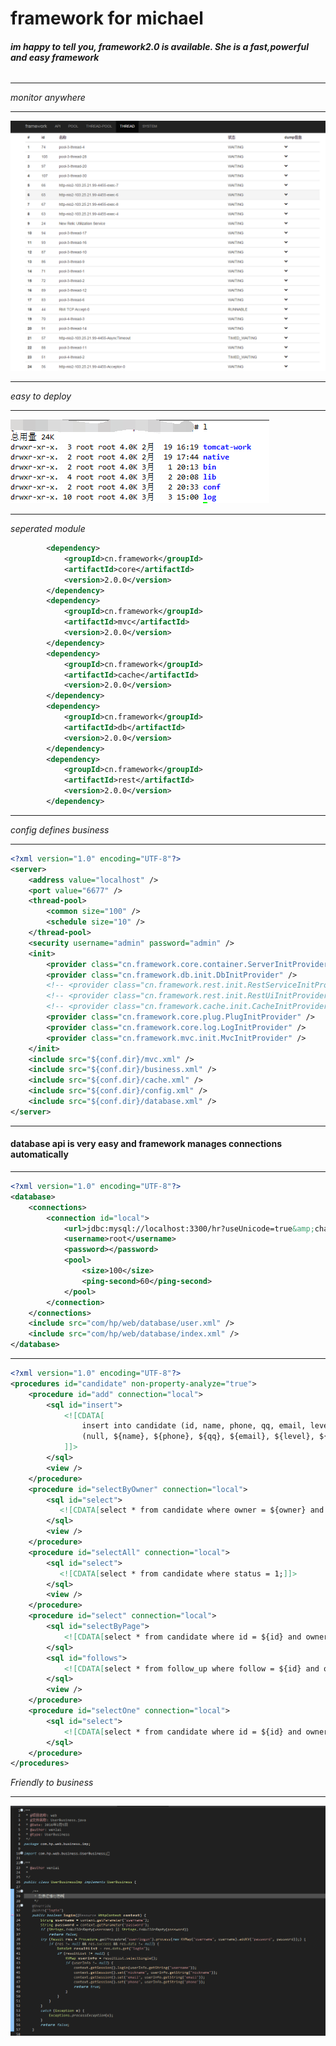# framework for michael
###### **im happy to tell you, framework2.0 is available. She is a fast,powerful and easy framework**
***
*monitor anywhere*
***
![image](https://raw.githubusercontent.com/wenlaizhou/wenlai-framework/master/img/m1.png)
***
*easy to deploy*
***
![image](https://raw.githubusercontent.com/wenlaizhou/wenlai-framework/master/img/m2.png)
***
*seperated module*
```xml
		<dependency>
			<groupId>cn.framework</groupId>
			<artifactId>core</artifactId>
			<version>2.0.0</version>
		</dependency>
		<dependency>
			<groupId>cn.framework</groupId>
			<artifactId>mvc</artifactId>
			<version>2.0.0</version>
		</dependency>
		<dependency>
			<groupId>cn.framework</groupId>
			<artifactId>cache</artifactId>
			<version>2.0.0</version>
		</dependency>
		<dependency>
			<groupId>cn.framework</groupId>
			<artifactId>db</artifactId>
			<version>2.0.0</version>
		</dependency>
		<dependency>
			<groupId>cn.framework</groupId>
			<artifactId>rest</artifactId>
			<version>2.0.0</version>
		</dependency>
```
***
*config defines business*
***
```xml
<?xml version="1.0" encoding="UTF-8"?>
<server>
	<address value="localhost" />
	<port value="6677" />
	<thread-pool>
		<common size="100" />
		<schedule size="10" />
	</thread-pool>
	<security username="admin" password="admin" />
	<init>
		<provider class="cn.framework.core.container.ServerInitProvider" />
		<provider class="cn.framework.db.init.DbInitProvider" />
		<!-- <provider class="cn.framework.rest.init.RestServiceInitProvider" /> -->
		<!-- <provider class="cn.framework.rest.init.RestUiInitProvider" /> -->
		<!-- <provider class="cn.framework.cache.init.CacheInitProvider" /> -->
		<provider class="cn.framework.core.plug.PlugInitProvider" />
		<provider class="cn.framework.core.log.LogInitProvider" />
		<provider class="cn.framework.mvc.init.MvcInitProvider" />
	</init>
	<include src="${conf.dir}/mvc.xml" />
	<include src="${conf.dir}/business.xml" />
	<include src="${conf.dir}/cache.xml" />
	<include src="${conf.dir}/config.xml" />
	<include src="${conf.dir}/database.xml" />
</server>
```
***
#### database api is very easy and framework manages connections automatically
***
```xml
<?xml version="1.0" encoding="UTF-8"?>
<database>
	<connections>
		<connection id="local">
			<url>jdbc:mysql://localhost:3300/hr?useUnicode=true&amp;characterEncoding=UTF-8</url>
			<username>root</username>
			<password></password>
			<pool>
				<size>100</size>
				<ping-second>60</ping-second>
			</pool>
		</connection>
	</connections>
	<include src="com/hp/web/database/user.xml" />
	<include src="com/hp/web/database/index.xml" />
</database>
```
***
```xml
<?xml version="1.0" encoding="UTF-8"?>
<procedures id="candidate" non-property-analyze="true">
	<procedure id="add" connection="local">
		<sql id="insert">
            <![CDATA[
                insert into candidate (id, name, phone, qq, email, level, owner, follow_status, last_follow_time, create_at, update_at, status) values 
                (null, ${name}, ${phone}, ${qq}, ${email}, ${level}, ${owner}, 1, null, now(), now(), 1);
            ]]>
		</sql>
		<view />
	</procedure>
	<procedure id="selectByOwner" connection="local">
		<sql id="select">
	       <![CDATA[select * from candidate where owner = ${owner} and status=1 order by last_follow_time desc limit ${start}, ${end};]]>
		</sql>
		<view />
	</procedure>
	<procedure id="selectAll" connection="local">
		<sql id="select">
           <![CDATA[select * from candidate where status = 1;]]>
		</sql>
		<view />
	</procedure>
	<procedure id="select" connection="local">
		<sql id="selectByPage">
            <![CDATA[select * from candidate where id = ${id} and owner=${owner} and status=1 limit 1;]]>
		</sql>
		<sql id="follows">
		    <![CDATA[select * from follow_up where follow = ${id} and owner=${owner} and status=1 order by update_at desc;]]>
		</sql>
		<view />
	</procedure>
	<procedure id="selectOne" connection="local">
		<sql id="select">
		    <![CDATA[select * from candidate where id = ${id} and owner=${owner} and status=1 limit 1;]]>
		</sql>
	</procedure>
</procedures>
```
*Friendly to business*
***
![image](https://raw.githubusercontent.com/wenlaizhou/wenlai-framework/master/img/m3.png)
